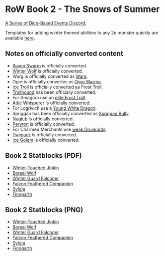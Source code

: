 # RoW Book 2 - The Snows of Summer

[A Series of Dice-Based Events Discord.](https://discord.gg/UQ8UD3H)

Templates for adding winter themed abilities to any 2e monster quickly are available [here](https://github.com/A-Series-of-Dice-Based-Events/ReignOfWinter/blob/master/Reign%20of%20Winter%20Templates.pdf).

## Notes on officially converted content

- [Raven Swarm](http://2e.aonprd.com/Monsters.aspx?ID=782) is officially converted.
- [Winter Wolf](http://2e.aonprd.com/Monsters.aspx?ID=403) is officially converted.
- Worg is officially converted as [Warg](http://2e.aonprd.com/Monsters.aspx?ID=402).
- Ogre is officially convertes as [Ogre Warrior](http://2e.aonprd.com/Monsters.aspx?ID=317).
- [Ice Troll](http://2e.aonprd.com/Monsters.aspx?ID=831) is officially converted as Frost Troll.
- [Trollhound](http://2e.aonprd.com/Monsters.aspx?ID=835) has been officially converted.
- For Amagara use an [elite Frost Troll](https://2e.aonprd.com/Monsters.aspx?ID=831&Elite=true).
- [Attic Whisperer](https://2e.aonprd.com/Monsters.aspx?ID=557) is officially converted.
- For Logrivich use a [Young White Dragon](https://2e.aonprd.com/Monsters.aspx?ID=139).
- Spriggan has been officially converted as [Spriggan Bully](http://2e.aonprd.com/Monsters.aspx?ID=817).
- [Nuglub](http://2e.aonprd.com/Monsters.aspx?ID=689) is officially converted.
- [Peryton](http://2e.aonprd.com/Monsters.aspx?ID=757) is officially converted.
- For Charmed Merchants use [weak Drunkards](http://2e.aonprd.com/NPCs.aspx?ID=946&Weak=true).
- [Twigjack](http://2e.aonprd.com/Monsters.aspx?ID=838) is officially converted.
- [Ice Golem](http://2e.aonprd.com/Monsters.aspx?ID=683) is officially converted.
 
## Book 2 Statblocks (PDF)

- [Winter-Touched Jinkin](Statblocks/winter_touched_jinkin.pdf)
- [Boreal Wolf](Statblocks/boreal_wolf.pdf)
- [Winter Guard Falconer](Statblocks/winter_guard_falconer.pdf)
- [Falcon Feathered Companion](Statblocks/falcon_feathered_companion.pdf)
- [Sylgja](Statblocks/sylgja.pdf)
- [Finngarth](Statblocks/finngarth.pdf)

## Book 2 Statblocks (PNG)

- [Winter-Touched Jinkin](Statblocks/winter_touched_jinkin.png)
- [Boreal Wolf](Statblocks/boreal_wolf.png)
- [Winter Guard Falconer](Statblocks/winter_guard_falconer.png)
- [Falcon Feathered Companion](Statblocks/falcon_feathered_companion.png)
- [Sylgja](Statblocks/sylgja.png)
- [Finngarth](Statblocks/finngarth.png)
